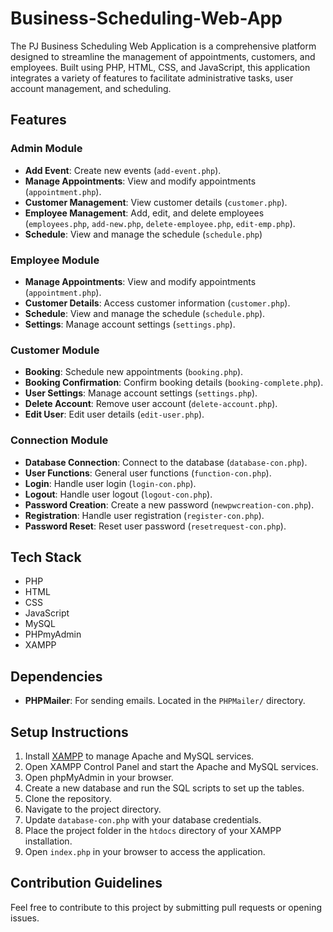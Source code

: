 # Business-Scheduling-Web-App
The PJ Business Scheduling Web Application is a comprehensive platform designed to streamline the management of appointments, customers, and employees. Built using PHP, HTML, CSS, and JavaScript, this application integrates a variety of features to facilitate administrative tasks, user account management, and scheduling.


## Features

### Admin Module
- **Add Event**: Create new events (`add-event.php`).
- **Manage Appointments**: View and modify appointments (`appointment.php`).
- **Customer Management**: View customer details (`customer.php`).
- **Employee Management**: Add, edit, and delete employees (`employees.php`, `add-new.php`, `delete-employee.php`, `edit-emp.php`).
- **Schedule**: View and manage the schedule (`schedule.php`)

### Employee Module
- **Manage Appointments**: View and modify appointments (`appointment.php`).
- **Customer Details**: Access customer information (`customer.php`).
- **Schedule**: View and manage the schedule (`schedule.php`).
- **Settings**: Manage account settings (`settings.php`).

### Customer Module
- **Booking**: Schedule new appointments (`booking.php`).
- **Booking Confirmation**: Confirm booking details (`booking-complete.php`).
- **User Settings**: Manage account settings (`settings.php`).
- **Delete Account**: Remove user account (`delete-account.php`).
- **Edit User**: Edit user details (`edit-user.php`).


### Connection Module
- **Database Connection**: Connect to the database (`database-con.php`).
- **User Functions**: General user functions (`function-con.php`).
- **Login**: Handle user login (`login-con.php`).
- **Logout**: Handle user logout (`logout-con.php`).
- **Password Creation**: Create a new password (`newpwcreation-con.php`).
- **Registration**: Handle user registration (`register-con.php`).
- **Password Reset**: Reset user password (`resetrequest-con.php`).

## Tech Stack
- PHP
- HTML
- CSS
- JavaScript
- MySQL
- PHPmyAdmin
- XAMPP

## Dependencies
- **PHPMailer**: For sending emails. Located in the `PHPMailer/` directory.

## Setup Instructions
1. Install [XAMPP](https://www.apachefriends.org/index.html) to manage Apache and MySQL services.
2. Open XAMPP Control Panel and start the Apache and MySQL services.
3. Open phpMyAdmin in your browser.
4. Create a new database and run the SQL scripts to set up the tables.
5. Clone the repository.
6. Navigate to the project directory.
7. Update `database-con.php` with your database credentials.
8. Place the project folder in the `htdocs` directory of your XAMPP installation.
9. Open `index.php` in your browser to access the application.

## Contribution Guidelines
Feel free to contribute to this project by submitting pull requests or opening issues.

